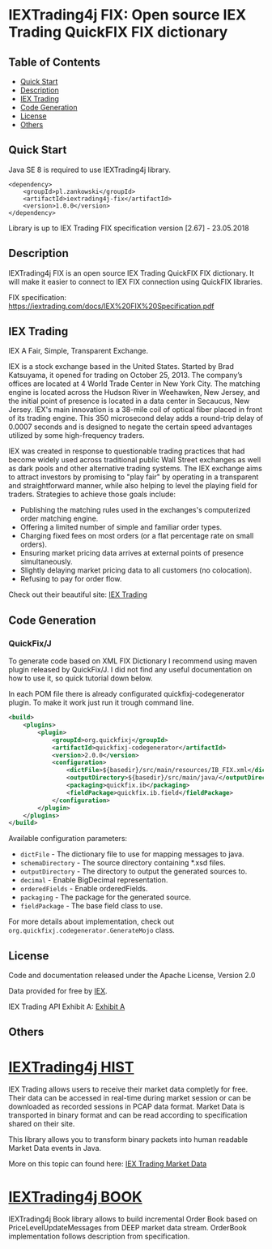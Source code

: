 # IEXTrading4j FIX: Open source IEX Trading QuickFIX FIX dictionary

## Table of Contents

* [Quick Start](#quick-start)
* [Description](#description)
* [IEX Trading](#iex-trading)
* [Code Generation](#code-generation)
* [License](#license)
* [Others](#others)

## Quick Start

Java SE 8 is required to use IEXTrading4j library.

```
<dependency>
	<groupId>pl.zankowski</groupId>
	<artifactId>iextrading4j-fix</artifactId>
	<version>1.0.0</version>
</dependency>
```

Library is up to IEX Trading FIX specification version [2.67] - 23.05.2018 

## Description

IEXTrading4j FIX is an open source IEX Trading QuickFIX FIX dictionary. It will make it easier to connect to IEX FIX connection using QuickFIX libraries.

FIX specification: https://iextrading.com/docs/IEX%20FIX%20Specification.pdf

## IEX Trading

IEX A Fair, Simple, Transparent Exchange.

IEX is a stock exchange based in the United States. Started by Brad Katsuyama, it opened for trading on October 25, 2013. The company’s offices are located at 4 World Trade Center in New York City. The matching engine is located across the Hudson River in Weehawken, New Jersey, and the initial point of presence is located in a data center in Secaucus, New Jersey. IEX's main innovation is a 38-mile coil of optical fiber placed in front of its trading engine. This 350 microsecond delay adds a round-trip delay of 0.0007 seconds and is designed to negate the certain speed advantages utilized by some high-frequency traders.

IEX was created in response to questionable trading practices that had become widely used across traditional public Wall Street exchanges as well as dark pools and other alternative trading systems. The IEX exchange aims to attract investors by promising to "play fair" by operating in a transparent and straightforward manner, while also helping to level the playing field for traders. Strategies to achieve those goals include:

* Publishing the matching rules used in the exchanges's computerized order matching engine.
* Offering a limited number of simple and familiar order types.
* Charging fixed fees on most orders (or a flat percentage rate on small orders).
* Ensuring market pricing data arrives at external points of presence simultaneously.
* Slightly delaying market pricing data to all customers (no colocation).
* Refusing to pay for order flow.

Check out their beautiful site: [IEX Trading](https://iextrading.com/)

## Code Generation

### QuickFix/J

To generate code based on XML FIX Dictionary I recommend using maven plugin released by QuickFix/J. I did not find any useful documentation on how to use it, so quick tutorial down below.

In each POM file there is already configurated quickfixj-codegenerator plugin. To make it work just run it trough command line.

```xml
<build>
    <plugins>
        <plugin>
            <groupId>org.quickfixj</groupId>
            <artifactId>quickfixj-codegenerator</artifactId>
            <version>2.0.0</version>
            <configuration>
                <dictFile>${basedir}/src/main/resources/IB_FIX.xml</dictFile>
                <outputDirectory>${basedir}/src/main/java/</outputDirectory>
                <packaging>quickfix.ib</packaging>
                <fieldPackage>quickfix.ib.field</fieldPackage>
            </configuration>
        </plugin>
    </plugins>
</build>
```

Available configuration parameters:

* ```dictFile``` - The dictionary file to use for mapping messages to java.
* ```schemaDirectory``` - The source directory containing *.xsd files.
* ```outputDirectory``` - The directory to output the generated sources to.
* ```decimal``` - Enable BigDecimal representation.
* ```orderedFields``` - Enable orderedFields.
* ```packaging``` - The package for the generated source.
* ```fieldPackage``` - The base field class to use.

For more details about implementation, check out ```org.quickfixj.codegenerator.GenerateMojo``` class.

## License

Code and documentation released under the Apache License, Version 2.0

Data provided for free by [IEX](https://iextrading.com/developer).

IEX Trading API Exhibit A: [Exhibit A](https://iextrading.com/api-exhibit-a)

## Others

# [IEXTrading4j HIST](https://github.com/WojciechZankowski/iextrading4j-hist)

IEX Trading allows users to receive their market data completly for free. Their data can be accessed in real-time during market session or can be downloaded as recorded sessions in PCAP data format. Market Data is transported in binary format and can be read according to specification shared on their site.

This library allows you to transform binary packets into human readable Market Data events in Java.

More on this topic can found here: [IEX Trading Market Data](https://www.iextrading.com/trading/market-data/)

# [IEXTrading4j BOOK](https://github.com/WojciechZankowski/iextrading4j-book)

IEXTrading4j Book library allows to build incremental Order Book based on PriceLevelUpdateMessages from DEEP market data stream. OrderBook implementation follows description from specification.